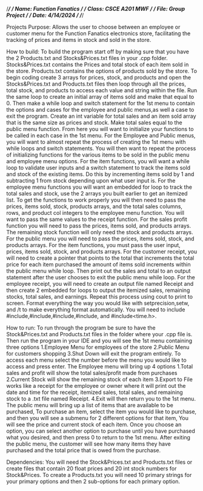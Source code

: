 /****************************************************/
/*			Name:	Function Fanatics			  */
/*			Class: CSCE A201 MWF					*/
/*			File: Group Project						*/
/*			Date:	4/14/2024								*/
/****************************************************/

Projects Purpose: Allows the user to choose between an employee or customer menu for the Function Fanatics electronics store, facilitating the tracking of prices and items in stock and sold in the store. 

How to build: To build the program start off by making sure that you have the 2 Products.txt and Stocks&Prices.txt files in your .cpp folder. Stocks&Prices.txt contains the Prices and total stock of each item sold in the store. Products.txt contains the options of products sold by the store. To begin coding create 3 arrays for prices, stock, and products and open the Stocks&Prices.txt and Products.txt files then loop through all the prices, total stock, and products to access each value and string within the file. Run the same loop to create an initial array of items sold and make that equal to 0. Then make a while loop and switch statement for the 1st menu to contain the options and cases for the employee and public menus,as well a case to exit the program. Create an int variable for total sales and an item sold array that is the same size as prices and stock. Make total sales equal to the public menu function. From here you will want to initialize your functions to be called in each case in the 1st menu. For the Employee and Public menus, you will want to almost repeat the process of creating the 1st menu with while loops and switch statements. You will then want to repeat the process of initializing functions for the various items to be sold in the public menu and employee menu options. For the item functions, you will want a while loop to validate user inputs and a switch statement to track the items sold and stock of the existing items. Do this by incrementing items sold by 1 and subtracting 1 from stock depending upon what user input is. For the employee menu functions you will want an embedded for loop to track the total sales and stock, use the 2 arrays you built earlier to get an itemized list. To get the functions to work properly you will then need to pass the prices, items sold, stock, products arrays, and the total sales columns, rows, and product col integers to the employee menu function. You will want to pass the same values to the receipt function. For the sales profit function you will need to pass the prices, items sold, and products arrays. The remaining stock function will only need the stock and products arrays. For the public menu you will need to pass the prices, items sold, stock, and products arrays. For the item functions, you must pass the user input, prices, items sold, stock, and products arrays. For the customer receipt, you will need to create a pointer that points to the total that increments the total price for each item purchased the amount of items sold increments within the public menu while loop. Then print out the sales and total to an output statement after the user chooses to exit the public menu while loop. For the employee receipt, you will need to create an output file named Receipt and then create 2 embedded for loops to output the itemized sales, remaining stocks, total sales, and earnings. Repeat this process using cout to print to screen. Format everything the way you would like with setprecision,setw, and /t to make everything format automatically. You will need to include #include<fstream>,#include<iomanip>,#include<iostream>,#include<string>, and #include<time.h>.

How to run: To run through the program be sure to have the Stock&Prices.txt and Products.txt files in the folder where your .cpp file is. Then run the program in your IDE and you will see the 1st menu containing three options 1.Employee Menu for employees of the store 2.Public Menu for customers shopping 3.Shut Down will exit the program entirely. To access each menu select the number before the menu you would like to access and press enter. The Employee menu will bring up 4 options 1.Total sales and profit will show the total sales/profit made from purchases 2.Current Stock will show the remaining stock of each item 3.Export to File works like a receipt for the employee or owner where it will print out the date and time for the receipt, itemized sales, total sales, and remaining stock to a .txt file named Receipt. 4.Exit will then return you to the 1st menu. The public menu will bring up a list of items that are available to be purchased, To purchase an item, select the item you would like to purchase, and then you will see a submenu for 2 different options for that item, You will see the price and current stock of each item. Once you choose an option, you can select another option to purchase until you have purchased what you desired, and then press 0 to return to the 1st menu. After exiting the public menu, the customer will see how many items they have purchased and the total price that is owed from the purchase. 

Dependencies: You will need the Stock&Prices.txt and Products.txt files or create files that contain 20 float prices and 20 int stock numbers for Stock&Prices. To create a Products.txt you will need 10 primary strings for your primary options and then 2 sub-options for each primary option. 
